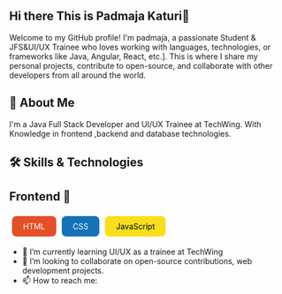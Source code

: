 ## Hi there This is Padmaja Katuri👋

Welcome to my GitHub profile! I'm padmaja, a passionate Student & JFS&UI/UX Trainee  who loves working with languages, technologies, or frameworks  like Java, Angular, React, etc.]. This is where I share my personal projects, contribute to open-source, and collaborate with other developers from all around the world.

## 🚀 About Me
I'm a  Java Full Stack Developer and UI/UX Trainee at TechWing. With Knowledge in  frontend ,backend and database technologies.

## 🛠️ Skills & Technologies
## Frontend 🚀
<div style="display: flex; flex-wrap: wrap;"> <div style="background-color: #E34F26; color: white; padding: 10px 20px; margin: 5px; border-radius: 8px;">HTML</div>
  <div style="background-color: #1572B6; color: white; padding: 10px 20px; margin: 5px; border-radius: 8px;">CSS</div>
  <div style="background-color: #F7DF1E; color: black; padding: 10px 20px; margin: 5px; border-radius: 8px;">JavaScript</div> </div>


- 🌱 I’m currently learning UI/UX as a trainee at TechWing
- 👯 I’m looking to collaborate on open-source contributions, web development projects.
- 📫 How to reach me: 

